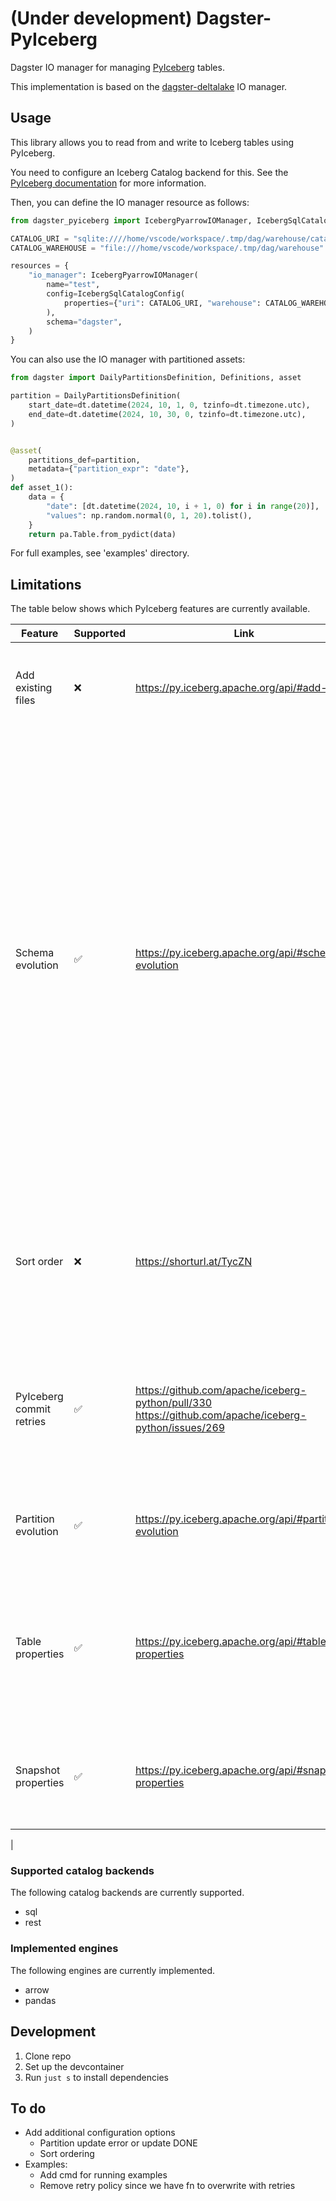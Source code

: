 # (Under development) Dagster-PyIceberg

Dagster IO manager for managing [PyIceberg](https://github.com/apache/iceberg-python) tables.

This implementation is based on the [dagster-deltalake](https://github.com/dagster-io/dagster/tree/master/python_modules/libraries/dagster-deltalake) IO manager.

## Usage

This library allows you to read from and write to Iceberg tables using PyIceberg.

You need to configure an Iceberg Catalog backend for this. See the [PyIceberg documentation](https://py.iceberg.apache.org/configuration/#catalogs) for more information.

Then, you can define the IO manager resource as follows:

```python
from dagster_pyiceberg import IcebergPyarrowIOManager, IcebergSqlCatalogConfig

CATALOG_URI = "sqlite:////home/vscode/workspace/.tmp/dag/warehouse/catalog.db"
CATALOG_WAREHOUSE = "file:///home/vscode/workspace/.tmp/dag/warehouse"

resources = {
    "io_manager": IcebergPyarrowIOManager(
        name="test",
        config=IcebergSqlCatalogConfig(
            properties={"uri": CATALOG_URI, "warehouse": CATALOG_WAREHOUSE}
        ),
        schema="dagster",
    )
}
```

You can also use the IO manager with partitioned assets:

```python
from dagster import DailyPartitionsDefinition, Definitions, asset

partition = DailyPartitionsDefinition(
    start_date=dt.datetime(2024, 10, 1, 0, tzinfo=dt.timezone.utc),
    end_date=dt.datetime(2024, 10, 30, 0, tzinfo=dt.timezone.utc),
)


@asset(
    partitions_def=partition,
    metadata={"partition_expr": "date"},
)
def asset_1():
    data = {
        "date": [dt.datetime(2024, 10, i + 1, 0) for i in range(20)],
        "values": np.random.normal(0, 1, 20).tolist(),
    }
    return pa.Table.from_pydict(data)
```

For full examples, see 'examples' directory.

## Limitations

The table below shows which PyIceberg features are currently available.

| Feature | Supported | Link | Comment |
|---|---|---|---|
| Add existing files | ❌ | https://py.iceberg.apache.org/api/#add-files | Useful for existing partitions that users don't want to re-materialize/re-compute. |
| Schema evolution | ✅ | https://py.iceberg.apache.org/api/#schema-evolution | More complicated than e.g. delta lake since updates require diffing input table with existing Iceberg table. This is implemented by checking the schema of incoming data, dropping any columns that no longer exist in the data schema, and then using the `union_by_name()` method to merge the current schema with the table schema. Current implementation has a chance of creating a race condition when e.g. partition A tries to write to a table that has not yet processed a schema update |
| Sort order | ❌ | https://shorturl.at/TycZN | These can be partitions but that's not necessary. Also, they require a transform. Easiest thing to do is to allow end-users to set this in metadata. |
| PyIceberg commit retries | ✅ | https://github.com/apache/iceberg-python/pull/330 https://github.com/apache/iceberg-python/issues/269 | PR to add this to PyIceberg is open. Will probably be merged for an upcoming release. Added a custom retry function using Tenacity for the time being. |
| Partition evolution | ✅ | https://py.iceberg.apache.org/api/#partition-evolution | Create, Update, Delete partitions by updating the Dagster partitions definition |
| Table properties | ✅ | https://py.iceberg.apache.org/api/#table-properties | Added as metadata on an asset. NB: config options are not checked explicitly because users can add any key-value pair to a table. Available properties [here](https://py.iceberg.apache.org/configuration/#tables) |
| Snapshot properties | ✅ | https://py.iceberg.apache.org/api/#snapshot-properties | Useful for correlating Dagster runs to snapshots by adding tags to snapshot. Not configurable by end-user. |
|

### Supported catalog backends

The following catalog backends are currently supported.

- sql
- rest

### Implemented engines

The following engines are currently implemented.

- arrow
- pandas

## Development

1. Clone repo
2. Set up the devcontainer
3. Run `just s` to install dependencies

## To do

- Add additional configuration options
  + Partition update error or update DONE
  + Sort ordering
- Examples:
  + Add cmd for running examples
  + Remove retry policy since we have fn to overwrite with retries
